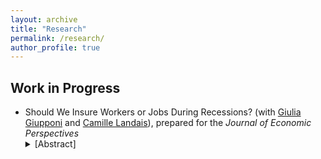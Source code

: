 ```yaml
---
layout: archive
title: "Research"
permalink: /research/
author_profile: true
---
```


## Work in Progress

<ul>
 <li>Should We Insure Workers or Jobs During Recessions? (with <a href="https://www.giuliagiupponi.com">Giulia Giupponi</a> and <a href="https://econ.lse.ac.uk/staff/clandais/cgi-bin/index.php?langue=eng&choix=default">Camille Landais</a>),  prepared for the <em>Journal of Economic Perspectives </em>
<details><summary>[Abstract]</summary>
<p>
What is the most efficient way to respond to recessions in the labor market? To this question, policymakers on both sides of the pond gave two diametrically opposed answers during the recent crisis. In the US, the focus was on insuring workers, by aggressively increasing the generosity of unemployment insurance (UI). In Europe, to the contrary, policies were concentrated on saving job matches, with the massive use of labor hoarding subsidies through short-time-work (STW) programs, on which so little is actually known. In this article, we try to understand who got it right. Building on the vast literature on UI and on a recent stream of papers on STW, we first provide a framework to determine the relative welfare effects of STW versus UI. We then show that UI offers more insurance value than STW, but tends to exhibit larger fiscal externalities, due to moral hazard. We finally focus on how STW and UI affect labor market equilibrium and how this interacts with inefficiencies in the labor market. We review recent evidence showing that STW can be an effective way to reduce socially costly layoffs in recessions. Overall, we conclude that STW is an important and useful addition to the labor market policy-toolkit during recessions, with strong and positive complementarities with UI.
</p>
</details>
 </li>
 </ul>
